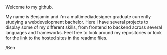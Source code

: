 Welcome to my github.

My name is Benjamin and i'm a multimediadesigner graduate currently studying a webdevelopment bachelor.
Here I have several projects to display some of my different skills, from frontend to backend across several languages and frameworks.
Feel free to look around my repositories or look for the link to the hosted sites in the readme files.

/Ben
